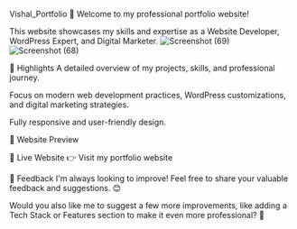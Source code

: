 Vishal_Portfolio 🚀
Welcome to my professional portfolio website!

This website showcases my skills and expertise as a Website Developer, WordPress Expert, and Digital Marketer.
![Screenshot (69)](https://github.com/user-attachments/assets/0cbcca1c-22e2-44e3-8b50-38a4b2c4a91a)
![Screenshot (68)](https://github.com/user-attachments/assets/8976e999-06c1-4e24-a4e7-eba3e9aef933)

🌟 Highlights
A detailed overview of my projects, skills, and professional journey.

Focus on modern web development practices, WordPress customizations, and digital marketing strategies.

Fully responsive and user-friendly design.

📸 Website Preview


🔗 Live Website
👉 Visit my portfolio website

📢 Feedback
I'm always looking to improve!
Feel free to share your valuable feedback and suggestions. 😊

Would you also like me to suggest a few more improvements, like adding a Tech Stack or Features section to make it even more professional? 🚀








